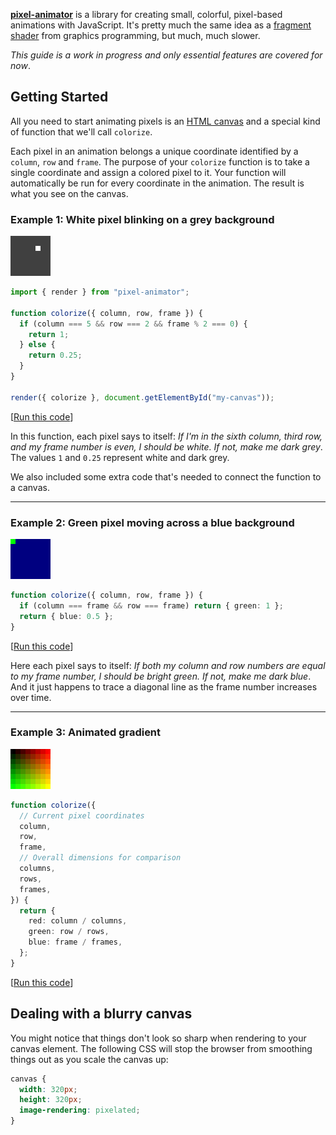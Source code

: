 **[pixel-animator](https://www.npmjs.com/package/pixel-animator)** is a library for creating small, colorful, pixel-based animations with JavaScript. It's pretty much the same idea as a [fragment shader](https://en.wikipedia.org/wiki/Shader#Pixel_shaders) from graphics programming, but much, much slower.

_This guide is a work in progress and only essential features are covered for now_.

## Getting Started

All you need to start animating pixels is an [HTML canvas](https://developer.mozilla.org/en-US/docs/Web/HTML/Element/canvas) and a special kind of function that we'll call `colorize`.

Each pixel in an animation belongs a unique coordinate identified by a `column`, `row` and `frame`. The purpose of your `colorize` function is to take a single coordinate and assign a colored pixel to it. Your function will automatically be run for every coordinate in the animation. The result is what you see on the canvas.

### Example 1: White pixel blinking on a grey background

![White pixel blinking on a grey background 8×8×2](examples/1566165863155.gif)

```typescript
import { render } from "pixel-animator";

function colorize({ column, row, frame }) {
  if (column === 5 && row === 2 && frame % 2 === 0) {
    return 1;
  } else {
    return 0.25;
  }
}

render({ colorize }, document.getElementById("my-canvas"));
```

[[Run this code](https://codesandbox.io/s/bright-green-dot-blinking-on-a-dark-blue-background-9dwjg)]

In this function, each pixel says to itself: _If I'm in the sixth column, third row, and my frame number is even, I should be white. If not, make me dark grey_. The values `1` and `0.25` represent white and dark grey.

We also included some extra code that's needed to connect the function to a canvas.

---

### Example 2: Green pixel moving across a blue background

![Green pixel moving across a blue background 8×8×8](examples/1566159876842.gif)

```typescript
function colorize({ column, row, frame }) {
  if (column === frame && row === frame) return { green: 1 };
  return { blue: 0.5 };
}
```

[[Run this code](https://codesandbox.io/s/green-dot-moving-on-a-diagonal-path-v6gpt)]

Here each pixel says to itself: _If both my column and row numbers are equal to my frame number, I should be bright green. If not, make me dark blue_. And it just happens to trace a diagonal line as the frame number increases over time.

---

### Example 3: Animated gradient

![Animated Gradient 8×8×8](examples/1566072376597.gif)

```typescript
function colorize({
  // Current pixel coordinates
  column,
  row,
  frame,
  // Overall dimensions for comparison
  columns,
  rows,
  frames,
}) {
  return {
    red: column / columns,
    green: row / rows,
    blue: frame / frames,
  };
}
```

[[Run this code](https://codesandbox.io/s/example-animated-gradient-c0gnl)]

## Dealing with a blurry canvas

You might notice that things don't look so sharp when rendering to your canvas element. The following CSS will stop the browser from smoothing things out as you scale the canvas up:

```css
canvas {
  width: 320px;
  height: 320px;
  image-rendering: pixelated;
}
```
